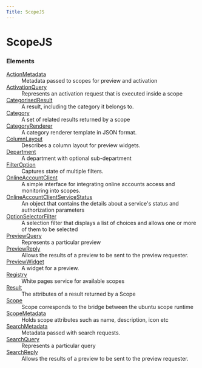```yaml
---
Title: ScopeJS
---
```


# ScopeJS

<h3>Elements</h3>
<dl>

<dt><a href="ScopeJS.ActionMetadata.md">ActionMetadata</a></dt><dd>Metadata passed to scopes for preview and activation</dd>

<dt><a href="ScopeJS.ActivationQuery.md">ActivationQuery</a></dt><dd>Represents an activation request that is executed inside a scope</dd>

<dt><a href="ScopeJS.CategorisedResult.md">CategorisedResult</a></dt><dd>A result, including the category it belongs to.</dd>

<dt><a href="ScopeJS.Category.md">Category</a></dt><dd>A set of related results returned by a scope</dd>

<dt><a href="ScopeJS.CategoryRenderer.md">CategoryRenderer</a></dt><dd>A category renderer template in JSON format.</dd>

<dt><a href="ScopeJS.ColumnLayout.md">ColumnLayout</a></dt><dd>Describes a column layout for preview widgets.</dd>

<dt><a href="ScopeJS.Department.md">Department</a></dt><dd>A department with optional sub-department</dd>

<dt><a href="ScopeJS.FilterOption.md">FilterOption</a></dt><dd>Captures state of multiple filters.</dd>

<dt><a href="ScopeJS.OnlineAccountClient.md">OnlineAccountClient</a></dt><dd>A simple interface for integrating online accounts access and monitoring into scopes.</dd>

<dt><a href="ScopeJS.OnlineAccountClientServiceStatus.md">OnlineAccountClientServiceStatus</a></dt><dd>An object that contains the details about a service's status and authorization parameters</dd>

<dt><a href="ScopeJS.OptionSelectorFilter.md">OptionSelectorFilter</a></dt><dd>A selection filter that displays a list of choices and allows one or more of them to be selected</dd>

<dt><a href="ScopeJS.PreviewQuery.md">PreviewQuery</a></dt><dd>Represents a particular preview</dd>

<dt><a href="ScopeJS.PreviewReply.md">PreviewReply</a></dt><dd>Allows the results of a preview to be sent to the preview requester.</dd>

<dt><a href="ScopeJS.PreviewWidget.md">PreviewWidget</a></dt><dd>A widget for a preview.</dd>

<dt><a href="ScopeJS.Registry.md">Registry</a></dt><dd>White pages service for available scopes</dd>

<dt><a href="ScopeJS.Result.md">Result</a></dt><dd>The attributes of a result returned by a Scope</dd>

<dt><a href="ScopeJS.Scope.md">Scope</a></dt><dd>Scope corresponds to the bridge between the ubuntu scope runtime</dd>

<dt><a href="ScopeJS.ScopeMetadata.md">ScopeMetadata</a></dt><dd>Holds scope attributes such as name, description, icon etc</dd>

<dt><a href="ScopeJS.SearchMetadata.md">SearchMetadata</a></dt><dd>Metadata passed with search requests.</dd>

<dt><a href="ScopeJS.SearchQuery.md">SearchQuery</a></dt><dd>Represents a particular query</dd>

<dt><a href="ScopeJS.SearchReply.md">SearchReply</a></dt><dd>Allows the results of a preview to be sent to the preview requester.</dd>

</dl>
